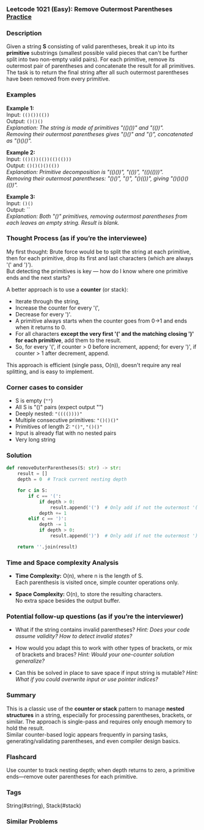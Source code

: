 ### Leetcode 1021 (Easy): Remove Outermost Parentheses [Practice](https://leetcode.com/problems/remove-outermost-parentheses)

### Description  
Given a string **S** consisting of valid parentheses, break it up into its **primitive** substrings (smallest possible valid pieces that can't be further split into two non-empty valid pairs). For each primitive, remove its outermost pair of parentheses and concatenate the result for all primitives.  
The task is to return the final string after all such outermost parentheses have been removed from every primitive.

### Examples  

**Example 1:**  
Input: `(()())(())`  
Output: `()()()`  
*Explanation: The string is made of primitives "(()())" and "(())".  
Removing their outermost parentheses gives "()()" and "()", concatenated as "()()()".*

**Example 2:**  
Input: `(()())(())(()(()))`  
Output: `()()()()(())`  
*Explanation: Primitive decomposition is "(()())", "(())", "(()(()))".  
Removing their outermost parentheses: "()()", "()", "()(())", giving "()()()()(())".*

**Example 3:**  
Input: `()()`  
Output: ``  
*Explanation: Both "()" primitives, removing outermost parentheses from each leaves an empty string. Result is blank.*

### Thought Process (as if you’re the interviewee)  
My first thought: Brute force would be to split the string at each primitive, then for each primitive, drop its first and last characters (which are always '(' and ')').  
But detecting the primitives is key — how do I know where one primitive ends and the next starts?

A better approach is to use a **counter** (or stack):
- Iterate through the string, 
- Increase the counter for every '(',
- Decrease for every ')'.
- A primitive always starts when the counter goes from 0→1 and ends when it returns to 0.
- For all characters **except the very first '(' and the matching closing ')' for each primitive**, add them to the result.  
- So, for every '(', if counter > 0 before increment, append; for every ')', if counter > 1 after decrement, append.

This approach is efficient (single pass, O(n)), doesn't require any real splitting, and is easy to implement.

### Corner cases to consider  
- S is empty (`""`)
- All S is "()" pairs (expect output "")
- Deeply nested: `"(((())))"`
- Multiple consecutive primitives: `"()()()"`
- Primitives of length 2: `"()"`, `"()()"`
- Input is already flat with no nested pairs
- Very long string

### Solution

```python
def removeOuterParentheses(S: str) -> str:
    result = []
    depth = 0  # Track current nesting depth

    for c in S:
        if c == '(':
            if depth > 0:
                result.append('(')  # Only add if not the outermost '('
            depth += 1
        elif c == ')':
            depth -= 1
            if depth > 0:
                result.append(')')  # Only add if not the outermost ')'

    return ''.join(result)
```

### Time and Space complexity Analysis  

- **Time Complexity:** O(n), where n is the length of S.  
  Each parenthesis is visited once, simple counter operations only.

- **Space Complexity:** O(n), to store the resulting characters.  
  No extra space besides the output buffer.

### Potential follow-up questions (as if you’re the interviewer)  

- What if the string contains invalid parentheses?
  *Hint: Does your code assume validity? How to detect invalid states?*

- How would you adapt this to work with other types of brackets, or mix of brackets and braces?
  *Hint: Would your one-counter solution generalize?*

- Can this be solved in place to save space if input string is mutable?
  *Hint: What if you could overwrite input or use pointer indices?*

### Summary
This is a classic use of the **counter or stack** pattern to manage **nested structures** in a string, especially for processing parentheses, brackets, or similar. The approach is single-pass and requires only enough memory to hold the result.  
Similar counter-based logic appears frequently in parsing tasks, generating/validating parentheses, and even compiler design basics.


### Flashcard
Use counter to track nesting depth; when depth returns to zero, a primitive ends—remove outer parentheses for each primitive.

### Tags
String(#string), Stack(#stack)

### Similar Problems
